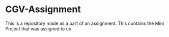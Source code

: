 # CGV-Assignment
This is a repository made as a part of an assignment. This contains the Mini Project that was assigned to us
